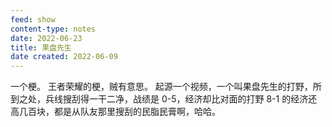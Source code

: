 ```yaml
---
feed: show
content-type: notes
date: 2022-06-23
title: 果盘先生
date created: 2022-06-09
---
```

一个梗。
王者荣耀的梗，贼有意思。
起源一个视频，一个叫果盘先生的打野，所到之处，兵线搜刮得一干二净，战绩是 0-5，经济却比对面的打野 8-1 的经济还高几百块，都是从队友那里搜刮的民脂民膏啊，哈哈。
